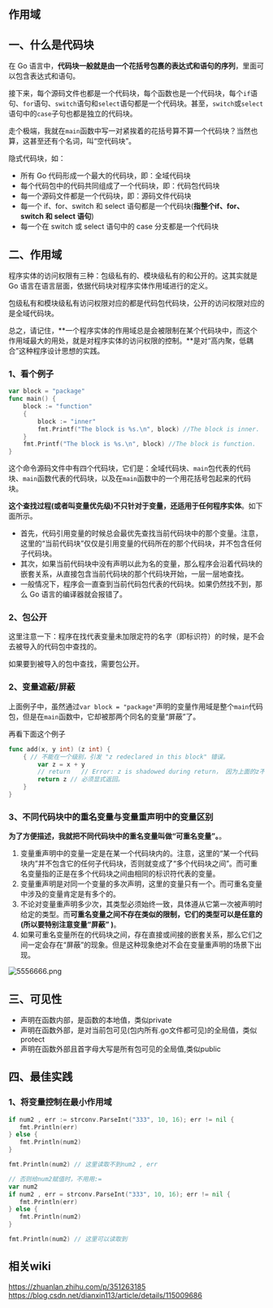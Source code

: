## 作用域

## 一、什么是代码块

在 Go 语言中，**代码块一般就是由一个花括号包裹的表达式和语句的序列**，里面可以包含表达式和语句。

接下来，每个源码文件也都是一个代码块，每个函数也是一个代码块，每个`if`语句、`for`语句、`switch`语句和`select`语句都是一个代码块。甚至，`switch`或`select`语句中的`case`子句也都是独立的代码块。

走个极端，我就在`main`函数中写一对紧挨着的花括号算不算一个代码块？当然也算，这甚至还有个名词，叫“空代码块”。

隐式代码块，如：

- 所有 Go 代码形成一个最大的代码块，即：全域代码块
- 每个代码包中的代码共同组成了一个代码块，即：代码包代码块
- 每一个源码文件都是一个代码块，即：源码文件代码块
- 每一个 if、for、switch 和 select 语句都是一个代码块(**指整个if、for、switch 和 select 语句**)
- 每一个在 switch 或 select 语句中的 case 分支都是一个代码块

## 二、作用域

程序实体的访问权限有三种：包级私有的、模块级私有的和公开的。这其实就是 Go 语言在语言层面，依据代码块对程序实体作用域进行的定义。

包级私有和模块级私有访问权限对应的都是代码包代码块，公开的访问权限对应的是全域代码块。

总之，请记住，**一个程序实体的作用域总是会被限制在某个代码块中，而这个作用域最大的用处，就是对程序实体的访问权限的控制。**是对“高内聚，低耦合”这种程序设计思想的实践。

### 1、看个例子

```go
var block = "package"
func main() {
	block := "function"
	{
		block := "inner"
		fmt.Printf("The block is %s.\n", block) //The block is inner.
	}
	fmt.Printf("The block is %s.\n", block) //The block is function.
}
```

这个命令源码文件中有四个代码块，它们是：全域代码块、`main`包代表的代码块、`main`函数代表的代码块，以及在`main`函数中的一个用花括号包起来的代码块。

**这个查找过程(或者叫变量优先级)不只针对于变量，还适用于任何程序实体**。如下面所示。

- 首先，代码引用变量的时候总会最优先查找当前代码块中的那个变量。注意，这里的“当前代码块”仅仅是引用变量的代码所在的那个代码块，并不包含任何子代码块。
- 其次，如果当前代码块中没有声明以此为名的变量，那么程序会沿着代码块的嵌套关系，从直接包含当前代码块的那个代码块开始，一层一层地查找。
- 一般情况下，程序会一直查到当前代码包代表的代码块。如果仍然找不到，那么 Go 语言的编译器就会报错了。

### 2、包公开

这里注意一下：程序在找代表变量未加限定符的名字（即标识符）的时候，是不会去被导入的代码包中查找的。

如果要到被导入的包中查找，需要包公开。

### 2、变量遮蔽/屏蔽

上面例子中，虽然通过`var block = "package"`声明的变量作用域是整个`main`代码包，但是在`main`函数中，它却被那两个同名的变量“屏蔽”了。

再看下面这个例子

```go
func add(x, y int) (z int) {
    { // 不能在一个级别，引发 "z redeclared in this block" 错误。
        var z = x + y
        // return   // Error: z is shadowed during return， 因为上面的z不是函数签名返回的z
        return z // 必须显式返回。
    }
}
```

###  3、不同代码块中的重名变量与变量重声明中的变量区别

**为了方便描述，我就把不同代码块中的重名变量叫做“可重名变量”。**。

1. 变量重声明中的变量一定是在某一个代码块内的。注意，这里的“某一个代码块内”并不包含它的任何子代码块，否则就变成了“多个代码块之间”。而可重名变量指的正是在多个代码块之间由相同的标识符代表的变量。
2. 变量重声明是对同一个变量的多次声明，这里的变量只有一个。而可重名变量中涉及的变量肯定是有多个的。
3. 不论对变量重声明多少次，其类型必须始终一致，具体遵从它第一次被声明时给定的类型。而**可重名变量之间不存在类似的限制，它们的类型可以是任意的(所以要特别注意变量“屏蔽” )**。
4. 如果可重名变量所在的代码块之间，存在直接或间接的嵌套关系，那么它们之间一定会存在“屏蔽”的现象。但是这种现象绝对不会在变量重声明的场景下出现。

![5556666.png](https://pic.imgdb.cn/item/63156f2f16f2c2beb1190f84.png)



## 三、可见性

* 声明在函数内部，是函数的本地值，类似private
* 声明在函数外部，是对当前包可见(包内所有.go文件都可见)的全局值，类似protect
* 声明在函数外部且首字母大写是所有包可见的全局值,类似public

## 四、最佳实践

### 1、将变量控制在最小作用域

```go
if num2 , err := strconv.ParseInt("333", 10, 16); err != nil {
   fmt.Println(err)
} else {
   fmt.Println(num2)
}

fmt.Println(num2) // 这里读取不到num2 , err

// 否则给num2赋值时，不用用:=
var num2 
if num2 , err = strconv.ParseInt("333", 10, 16); err != nil {
   fmt.Println(err)
} else {
   fmt.Println(num2)
}

fmt.Println(num2) // 这里可以读取到
```



## 相关wiki

https://zhuanlan.zhihu.com/p/351263185
https://blog.csdn.net/dianxin113/article/details/115009686



